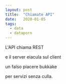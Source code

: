 ```yaml
---
layout: post
title:  "Chiamate API"
date:   2020-01-05
tags:
  - data
  - dataporn
---
```


L'API chiama REST

e il server eiacula sul client

un falso piacere bukkake

per servizi senza culla.

